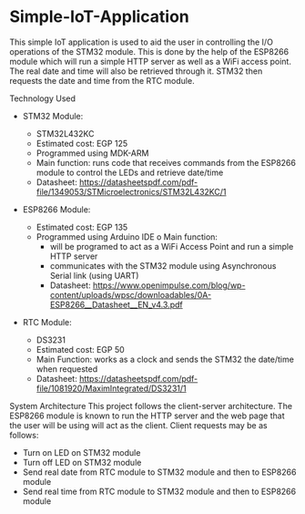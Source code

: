 # Simple-IoT-Application
This simple IoT application is used to aid the user in controlling the I/O operations of the STM32 module. This is done by the help of the ESP8266 module which will run a simple HTTP server as well as a WiFi access point. The real date and time will also be retrieved through it. STM32 then requests the date and time from the RTC module.

Technology Used
  - STM32 Module:
    - STM32L432KC
    - Estimated cost: EGP 125
    - Programmed using MDK-ARM
    - Main function: runs code that receives commands from the ESP8266 module to control the LEDs and retrieve date/time
    - Datasheet: https://datasheetspdf.com/pdf-file/1349053/STMicroelectronics/STM32L432KC/1
  
  - ESP8266 Module:
    - Estimated cost: EGP 135
    - Programmed using Arduino IDE o Main function:
      - will be programed to act as a WiFi Access Point and run a simple HTTP server
      - communicates with the STM32 module using Asynchronous Serial link (using UART)
      - Datasheet: https://www.openimpulse.com/blog/wp-content/uploads/wpsc/downloadables/0A-ESP8266__Datasheet__EN_v4.3.pdf
  
  - RTC Module:
    - DS3231
    - Estimated cost: EGP 50
    - Main Function: works as a clock and sends the STM32 the date/time when requested
    - Datasheet: https://datasheetspdf.com/pdf-file/1081920/MaximIntegrated/DS3231/1
    
System Architecture
  This project follows the client-server architecture. The ESP8266 module is known to run the HTTP server and the web page that the user will be using will act as the client. Client requests may be as follows:
  - Turn on LED on STM32 module 
  - Turn off LED on STM32 module 
  - Send real date from RTC module to STM32 module and then to ESP8266 module
  - Send real time from RTC module to STM32 module and then to ESP8266 module
  
